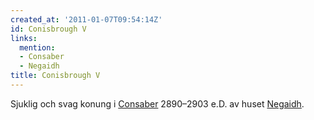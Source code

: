 ```yaml
---
created_at: '2011-01-07T09:54:14Z'
id: Conisbrough V
links:
  mention:
  - Consaber
  - Negaidh
title: Conisbrough V
---
```


Sjuklig och svag konung i [Consaber] 2890–2903 e.D. av huset [Negaidh].

  [Consaber]: Consaber
  [Negaidh]: Negaidh
